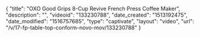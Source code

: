 {
    "title": "OXO Good Grips 8-Cup Revive French Press Coffee Maker",
    "description": "",
    "videoid": "133230788",
    "date_created": "1513192475",
    "date_modified": "1516757685",
    "type": "captivate",
    "layout": "video",
    "url": "\/v\/17-fp-table-top-conform-novo-mov\/133230788"
}